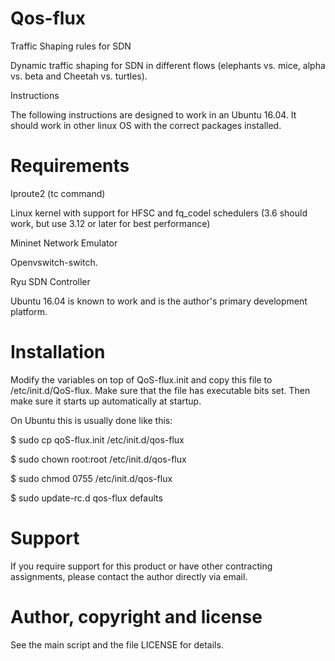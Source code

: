 # Qos-flux
Traffic Shaping rules for SDN

Dynamic traffic shaping for SDN in different flows (elephants vs. mice, alpha vs. beta and Cheetah vs. turtles).


 Instructions
 
The following instructions are designed to work in an Ubuntu 16.04. It should work in other linux OS with the correct packages installed.

# Requirements

Iproute2 (tc command)

Linux kernel with support for HFSC and fq_codel schedulers (3.6 should work, but use 3.12 or later for best performance)

Mininet Network Emulator

Openvswitch-switch.

Ryu SDN Controller 

Ubuntu 16.04 is known to work and is the author's primary development platform.

# Installation

Modify the variables on top of QoS-flux.init and copy this file to /etc/init.d/QoS-flux. Make sure that the file has executable bits set. Then make sure it starts up automatically at startup.

On Ubuntu this is usually done like this:

$ sudo cp qoS-flux.init /etc/init.d/qos-flux

$ sudo chown root:root /etc/init.d/qos-flux

$ sudo chmod 0755 /etc/init.d/qos-flux

$ sudo update-rc.d qos-flux defaults

# Support

If you require support for this product or have other contracting assignments, please contact the author directly via email.

# Author, copyright and license

See the main script and the file LICENSE for details.
